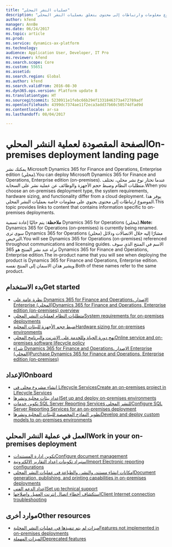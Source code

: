 ```yaml
---
title: "عمليات النشر المحلي"
description: "يوفر هذا الموضوع معلومات وارتباطات إلى محتوى يتعلق بعمليات النشر المحلي."
author: kfend
manager: AnnBe
ms.date: 06/24/2017
ms.topic: article
ms.prod: 
ms.service: dynamics-ax-platform
ms.technology: 
audience: Application User, Developer, IT Pro
ms.reviewer: kfend
ms.search.scope: Core
ms.custom: 55651
ms.assetid: 
ms.search.region: Global
ms.author: kfend
ms.search.validFrom: 2016-08-30
ms.dyn365.ops.version: Platform update 8
ms.translationtype: HT
ms.sourcegitcommit: 5230911e1febc66b294f1331846373a472789adf
ms.openlocfilehash: 4399dc7374ae11f2eca3add37b60c50574dfad9d
ms.contentlocale: ar-sa
ms.lasthandoff: 08/04/2017

---
```

# <a name="on-premises-deployment-landing-page"></a><span data-ttu-id="d41bb-103">الصفحة المقصودة لعملية النشر المحلي</span><span class="sxs-lookup"><span data-stu-id="d41bb-103">On-premises deployment landing page</span></span>

<span data-ttu-id="d41bb-104">يمكنك نشر Microsoft Dynamics 365 for Finance and Operations, Enterprise edition (محلي).</span><span class="sxs-lookup"><span data-stu-id="d41bb-104">You can deploy Microsoft Dynamics 365 for Finance and Operations, Enterprise edition (on-premises).</span></span> <span data-ttu-id="d41bb-105">عندما تختار نوع نشر محلي، تختلف متطلبات النظام وضبط حجم الأجهزة والوظائف عن عملية نشر على السحابة.</span><span class="sxs-lookup"><span data-stu-id="d41bb-105">When you choose an on-premises deployment type, the system requirements, hardware sizing, and functionality differ from a cloud deployment.</span></span> <span data-ttu-id="d41bb-106">يوفر هذا الموضوع ارتباطات إلى محتوى يحتوي على معلومات خاصة بعمليات النشر المحلي.</span><span class="sxs-lookup"><span data-stu-id="d41bb-106">This topic provides links to content that contains information specific to on-premises deployments.</span></span>

<span data-ttu-id="d41bb-107">**ملاحظة:** يتم حاليًا إعادة تسمية Dynamics 365 for Operations (محلي).</span><span class="sxs-lookup"><span data-stu-id="d41bb-107">**Note:** Dynamics 365 for Operations (on-premises) is currently being renamed.</span></span> <span data-ttu-id="d41bb-108">سوى ترى Dynamics 365 for Operations (محلي) مشارًا إليه خلال الاتصالات ودلائل الترخيص.</span><span class="sxs-lookup"><span data-stu-id="d41bb-108">You will see Dynamics 365 for Operations (on-premises) referenced throughout communications and licensing guides.</span></span> <span data-ttu-id="d41bb-109">الاسم في المنتج الذي سوف تراه عند نشر المنتج هو 365 Dynamics 365 for Finance and Operations, Enterprise edition.</span><span class="sxs-lookup"><span data-stu-id="d41bb-109">The in-product name that you will see when deploying the product is Dynamics 365 for Finance and Operations, Enterprise edition.</span></span> <span data-ttu-id="d41bb-110">ويشير هذان الاسمان إلى المنتج نفسه.</span><span class="sxs-lookup"><span data-stu-id="d41bb-110">Both of these names refer to the same product.</span></span>

## <a name="get-started"></a><span data-ttu-id="d41bb-111">بدء الاستخدام</span><span class="sxs-lookup"><span data-stu-id="d41bb-111">Get started</span></span>
- [<span data-ttu-id="d41bb-112">نظرة عامة على Dynamics 365 for Finance and Operations، الإصدار Enterprise (المحلي)</span><span class="sxs-lookup"><span data-stu-id="d41bb-112">Dynamics 365 for Finance and Operations, Enterprise edition (on-premises) overview</span></span>](on-premises-overview.md)
- [<span data-ttu-id="d41bb-113">متطلبات النظام لعمليات النشر المحلي</span><span class="sxs-lookup"><span data-stu-id="d41bb-113">System requirements for on-premises deployments</span></span>](../get-started/system-requirements-on-prem.md)
- [<span data-ttu-id="d41bb-114">ضبط حجم الأجهزة للبيئات المحلية</span><span class="sxs-lookup"><span data-stu-id="d41bb-114">Hardware sizing for on-premises environments</span></span>](../get-started/hardware-sizing-on-premises-environments.md)
- [<span data-ttu-id="d41bb-115">نهج دورة الحياة وللخدمة على الإنترنت والبرنامج المحلي</span><span class="sxs-lookup"><span data-stu-id="d41bb-115">Online service and on-premises software lifecycle policy</span></span>](../migration-upgrade/versions-update-policy.md)
- [<span data-ttu-id="d41bb-116">شراء Dynamics 365 for Finance and Operations، الإصدار Enterprise (المحلي)</span><span class="sxs-lookup"><span data-stu-id="d41bb-116">Purchase Dynamics 365 for Finance and Operations, Enterprise edition (on-premises)</span></span>](../get-started/purchase-on-premises.md)

## <a name="onboard"></a><span data-ttu-id="d41bb-117">الإعداد</span><span class="sxs-lookup"><span data-stu-id="d41bb-117">Onboard</span></span>
- [<span data-ttu-id="d41bb-118">إنشاء مشروع محلي في Lifecycle Services</span><span class="sxs-lookup"><span data-stu-id="d41bb-118">Create an on-premises project in Lifecycle Services</span></span>](../lifecycle-services/lbd-create-lcs-on-prem-project.md)
- [<span data-ttu-id="d41bb-119">إعداد بيئات محلية ونشرها</span><span class="sxs-lookup"><span data-stu-id="d41bb-119">Set up and deploy on-premises environments</span></span>](setup-deploy-on-premises-environments.md)
- [<span data-ttu-id="d41bb-120">تكوين خدمات SQL Server Reporting Services للنشر المحلي</span><span class="sxs-lookup"><span data-stu-id="d41bb-120">Configure SQL Server Reporting Services for an on-premises deployment</span></span>](../analytics/configure-ssrs-on-premises.md)
- [<span data-ttu-id="d41bb-121">تطوير النماذج المخصصة للبيئات المحلية ونشرها</span><span class="sxs-lookup"><span data-stu-id="d41bb-121">Develop and deploy custom models to on-premises environments</span></span>](develop-deploy-custom-models-on-premises.md)

## <a name="work-in-your-on-premises-deployment"></a><span data-ttu-id="d41bb-122">العمل في عملية النشر المحلي</span><span class="sxs-lookup"><span data-stu-id="d41bb-122">Work in your on-premises deployment</span></span>
- [<span data-ttu-id="d41bb-123">تكوين إدارة المستندات</span><span class="sxs-lookup"><span data-stu-id="d41bb-123">Configure document management</span></span>](/dynamics365/unified-operations/fin-and-ops/organization-administration/configure-document-management)
- [<span data-ttu-id="d41bb-124">استيراد تكوينات إعداد التقارير الإلكترونية</span><span class="sxs-lookup"><span data-stu-id="d41bb-124">Import Electronic reporting configurations</span></span>](../analytics/electronic-reporting-import-ger-configurations.md)
- [<span data-ttu-id="d41bb-125">إمكانات إنشاء مستند، والنشر، والطباعة في عمليات النشر المحلي</span><span class="sxs-lookup"><span data-stu-id="d41bb-125">Document generation, publishing, and printing capabilities in on-premises deployments</span></span>](../analytics/printing-capabilities-on-premises.md)
- [<span data-ttu-id="d41bb-126">إعداد الدعم الفني</span><span class="sxs-lookup"><span data-stu-id="d41bb-126">Set up technical support</span></span>](../lifecycle-services/support-experience.md)
- [<span data-ttu-id="d41bb-127">استكشاف أخطاء اتصال إنترنت العميل وإصلاحها</span><span class="sxs-lookup"><span data-stu-id="d41bb-127">Client Internet connection troubleshooting</span></span>](../user-interface/client-disconnected.md)

## <a name="other-resources"></a><span data-ttu-id="d41bb-128">موارد أخرى</span><span class="sxs-lookup"><span data-stu-id="d41bb-128">Other resources</span></span>
- [<span data-ttu-id="d41bb-129">ميزات لم يتم تنفيذها في عمليات النشر المحلية</span><span class="sxs-lookup"><span data-stu-id="d41bb-129">Features not implemented in on-premises deployments</span></span>](../get-started/features-not-implemented-on-prem.md)
- [<span data-ttu-id="d41bb-130">الميزات المهملة</span><span class="sxs-lookup"><span data-stu-id="d41bb-130">Deprecated features</span></span>](../migration-upgrade/deprecated-features.md)
 

